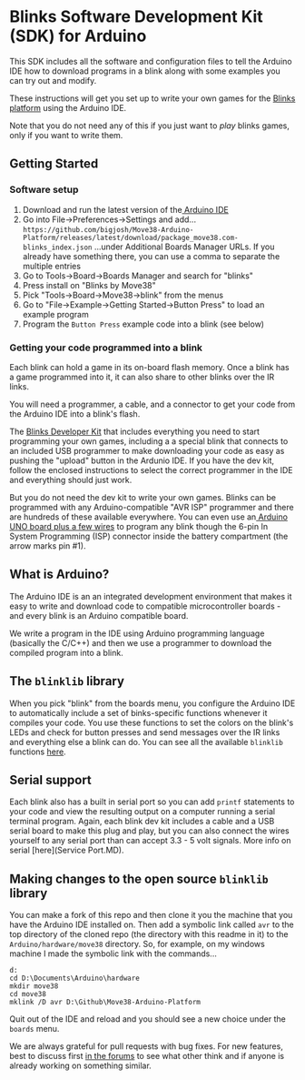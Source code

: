 # Blinks Software Development Kit (SDK) for Arduino

This SDK includes all the software and configuration files to tell the Arduino IDE how to download programs in a blink along with some examples you can try out and modify.

These instructions will get you set up to write your own games for the [Blinks platform](https://move38.com/pages/blinks-collection) using the Arduino IDE.

Note that you do not need any of this if you just want to *play* blinks games, only if you want to write them.


## Getting Started

### Software setup

1. Download and run the latest version of the[ Arduino IDE](https://www.arduino.cc/en/Main/Software#download)
2. Go into File->Preferences->Settings and add...
`https://github.com/bigjosh/Move38-Arduino-Platform/releases/latest/download/package_move38.com-blinks_index.json`
...under Additional Boards Manager URLs. If you already have something there, you can use a comma to separate the multiple entries
3. Go to Tools->Board->Boards Manager and search for "blinks"
4. Press install on "Blinks by Move38"
5. Pick "Tools->Board->Move38->blink" from the menus 
5. Go to "File->Example->Getting Started->Button Press" to load an example program
6. Program the `Button Press` example code into a blink (see below)


### Getting your code programmed into a blink

Each blink can hold a game in its on-board flash memory. Once a blink has a game programmed into it, it can also share to other blinks over the IR links.  

You will need a programmer, a cable, and a connector to get your code from the Arduino IDE into a blink's flash. 
 
The [Blinks Developer Kit](https://move38.com/products/bare-bones-dev-kit) that includes everything you need to start programming your own games, including a a special blink that connects to an included USB programmer to make downloading your code as easy as pushing the "upload" button in the Ardunio IDE. If you have the dev kit, follow the enclosed instructions to select the correct programmer in the IDE and everything should just work.    
 
But you do not need the dev kit to write your own games. Blinks can be programmed with any Arduino-compatible "AVR ISP" programmer and there are hundreds of these available everywhere. You can even use an[ Arduino UNO board plus a few wires](https://www.arduino.cc/en/Tutorial/ArduinoISP#toc2) to program any blink though the 6-pin In System Programming (ISP) connector inside the battery compartment (the arrow marks pin #1). 

## What is Arduino?

The Arduino IDE is an an integrated development environment that makes it easy to write and download code to compatible microcontroller boards - and every blink is an Arduino compatible board.

We write a program in the IDE using Arduino programming language (basically the C/C++) and then we use a programmer to download the compiled program into a blink. 

## The `blinklib` library

When you pick "blink" from the boards menu, you configure the Arduino IDE to automatically include a set of binks-specific functions whenever it compiles your code. You use these functions to set the colors on the blink's LEDs and check for button presses and send messages over the IR links and everything else a blink can do. You can see all the available `blinklib` functions [here](cores\blinklib\blinklib.h).     

## Serial support

Each blink also has a built in serial port so you can add `printf` statements to your code and view the resulting output on a computer running a serial terminal program. Again, each blink dev kit includes a cable and a USB serial board to make this plug and play, but you can also connect the wires yourself to any serial port than can accept 3.3 - 5 volt signals. More info on serial [here](Service Port.MD).       

## Making changes to the open source `blinklib` library

You can make a fork of this repo and then clone it you the machine that you have the Arduino IDE installed on. Then add a symbolic link called `avr` to the top directory of the cloned repo (the directory with this readme in it) to the `Arduino/hardware/move38` directory. So, for example, on my windows machine I made the symbolic link with the commands...

```
d:
cd D:\Documents\Arduino\hardware
mkdir move38
cd move38
mklink /D avr D:\Github\Move38-Arduino-Platform
```

Quit out of the IDE and reload and you should see a new choice under the `boards` menu.

We are always grateful for pull requests with bug fixes. For new features, best to discuss first [in the forums](https://forum.move38.com/c/softwareresources/9) to see what other think and if anyone is already working on something similar. 

###